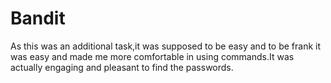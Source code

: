 # Bandit

As this was an additional task,it was supposed to be easy and to be frank it was easy and made me more comfortable in using commands.It was actually engaging and pleasant to find the passwords. 
